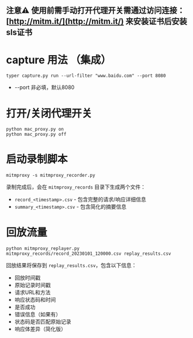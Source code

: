## 注意⚠️ 使用前需手动打开代理开关需通过访问连接：[http://mitm.it/](http://mitm.it/) 来安装证书后安装sls证书

# capture 用法 （集成）

```
typer capture.py run --url-filter "www.baidu.com" --port 8080
```

* --port 非必填，默认8080

# 打开/关闭代理开关

```
python mac_proxy.py on
python mac_proxy.py off
```

# 启动录制脚本

```
mitmproxy -s mitmproxy_recorder.py
```

录制完成后，会在 `mitmproxy_records` 目录下生成两个文件：

* `record_<timestamp>.csv` - 包含完整的请求/响应详细信息
* `summary_<timestamp>.csv` - 包含简化的摘要信息

# 回放流量

```
python mitmproxy_replayer.py mitmproxy_records/record_20230101_120000.csv replay_results.csv
```

回放结果将保存到 `replay_results.csv`，包含以下信息：

* 回放时间戳
* 原始记录时间戳
* 请求URL和方法
* 响应状态码和时间
* 是否成功
* 错误信息（如果有）
* 状态码是否匹配原始记录
* 响应体差异（简化版）
